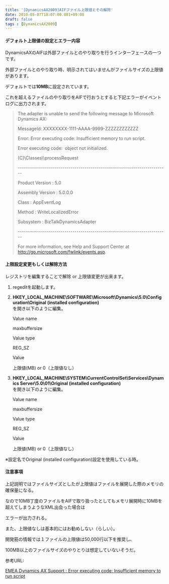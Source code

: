 ```yaml
---
title: '[DynamicsAX2009]AIFファイル上限値とその解除'
date: 2010-05-07T18:07:00.001+09:00
draft: false
tags : [DynamicsAX2009]
---
```


#### デフォルト上限値の設定とエラー内容

DynamicsAXのAIFは外部ファイルとのやり取りを行うインターフェースの一つです。  
  

外部ファイルとのやり取り時、明示されてはいませんがファイルサイズの上限値があります。

デフォルトでは**10MB**に設定されています。  
  

これを超えるファイルのやり取りをAIFで行おうとすると下記エラーがイベントログに出力されます。

  

> The adapter is unable to send the following message to Microsoft Dynamics AX:  
> 
> MessageId: XXXXXXXX-1111-AAAA-9999-ZZZZZZZZZZZZ
> 
> Error: Error executing code: Insufficient memory to run script.
> 
> Error executing code:  object not initialized.
> 
>   
>   
>   
> 
> (C)\\Classes\\\\processRequest
> 
>   
>   
> 
> \--------------------------------------------------------------------------
> 
> Product Version : 5.0
> 
> Assembly Version : 5.0.0.0
> 
> Class : AppEventLog
> 
> Method : WriteLocalizedError
> 
> Subsystem : BizTalkDynamicsAdapter
> 
> \--------------------------------------------------------------------------
> 
>   
> 
> For more information, see Help and Support Center at http://go.microsoft.com/fwlink/events.asp.

  

#### 上限設定変更もしくは解除方法

レジストリを編集することで解除 or 上限値変更が出来ます。

  

1.  regeditを起動します。  
      
    
2.  **HKEY\_LOCAL\_MACHINE\\SOFTWARE\\Microsoft\\Dynamics\\5.0\\Configuration\\Original (installed configuration)**  
    を開き以下のように編集。  
      
    
    Value name  
    
    maxbuffersize  
    
    Value type  
    
    REG\_SZ  
    
    Value  
    
    上限値(MB) or 0（上限値なし）  
    
      
    
3.  **HKEY\_LOCAL\_MACHINE\\SYSTEM\\CurrentControlSet\\Services\\Dynamics Server\\5.0\\01\\Original (installed configuration)**  
    を開き以下のように編集。  
      
    
    Value name  
    
    maxbuffersize  
    
    Value type  
    
    REG\_SZ  
    
    Value  
    
    上限値(MB) or 0（上限値なし）  
    
      
    

※設定名でOriginal (installed configuration)設定を使用している時。  

  

#### 注意事項

上記説明ではファイルサイズとしたが上限値はファイルを展開した際のメモリの確保量になる。

なので10MB丁度のファイルをAIFで取り扱ったとしてもメモリ展開時に10MBを超えてしまうようなXML出会った場合は

エラーが出力される。

  

また、上限値なしは基本的にはお勧めしない（らしい）。

開発筋の情報では１ファイルの上限値は50,000行以下を推奨し、

100MB以上のファイルサイズのやりとりは想定していないそうだ。

  
  
参考URL:

[EMEA Dynamics AX Support : Error executing code: Insufficient memory to run script](http://blogs.msdn.com/emeadaxsupport/archive/2009/06/15/error-executing-code-insufficient-memory-to-run-script.aspx "EMEA Dynamics AX Support : Error executing code: Insufficient memory to run script")